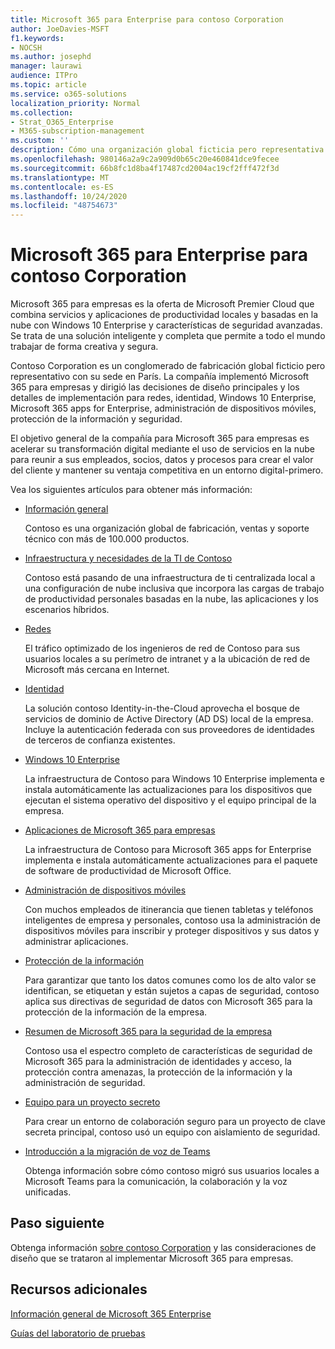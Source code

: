 ```yaml
---
title: Microsoft 365 para Enterprise para contoso Corporation
author: JoeDavies-MSFT
f1.keywords:
- NOCSH
ms.author: josephd
manager: laurawi
audience: ITPro
ms.topic: article
ms.service: o365-solutions
localization_priority: Normal
ms.collection:
- Strat_O365_Enterprise
- M365-subscription-management
ms.custom: ''
description: Cómo una organización global ficticia pero representativa adoptó Microsoft 365 para empresas.
ms.openlocfilehash: 980146a2a9c2a909d0b65c20e460841dce9fecee
ms.sourcegitcommit: 66b8fc1d8ba4f17487cd2004ac19cf2fff472f3d
ms.translationtype: MT
ms.contentlocale: es-ES
ms.lasthandoff: 10/24/2020
ms.locfileid: "48754673"
---
```

# <a name="microsoft-365-for-enterprise-for-the-contoso-corporation"></a>Microsoft 365 para Enterprise para contoso Corporation

Microsoft 365 para empresas es la oferta de Microsoft Premier Cloud que combina servicios y aplicaciones de productividad locales y basadas en la nube con Windows 10 Enterprise y características de seguridad avanzadas. Se trata de una solución inteligente y completa que permite a todo el mundo trabajar de forma creativa y segura.

Contoso Corporation es un conglomerado de fabricación global ficticio pero representativo con su sede en París. La compañía implementó Microsoft 365 para empresas y dirigió las decisiones de diseño principales y los detalles de implementación para redes, identidad, Windows 10 Enterprise, Microsoft 365 apps for Enterprise, administración de dispositivos móviles, protección de la información y seguridad.

El objetivo general de la compañía para Microsoft 365 para empresas es acelerar su transformación digital mediante el uso de servicios en la nube para reunir a sus empleados, socios, datos y procesos para crear el valor del cliente y mantener su ventaja competitiva en un entorno digital-primero.

Vea los siguientes artículos para obtener más información:

- [Información general](contoso-overview.md)

  Contoso es una organización global de fabricación, ventas y soporte técnico con más de 100.000 productos.

- [Infraestructura y necesidades de la TI de Contoso](contoso-infra-needs.md)

  Contoso está pasando de una infraestructura de ti centralizada local a una configuración de nube inclusiva que incorpora las cargas de trabajo de productividad personales basadas en la nube, las aplicaciones y los escenarios híbridos.

- [Redes](contoso-networking.md)

  El tráfico optimizado de los ingenieros de red de Contoso para sus usuarios locales a su perímetro de intranet y a la ubicación de red de Microsoft más cercana en Internet.

- [Identidad](contoso-identity.md)

  La solución contoso Identity-in-the-Cloud aprovecha el bosque de servicios de dominio de Active Directory (AD DS) local de la empresa. Incluye la autenticación federada con sus proveedores de identidades de terceros de confianza existentes.

- [Windows 10 Enterprise](contoso-win10.md)

  La infraestructura de Contoso para Windows 10 Enterprise implementa e instala automáticamente las actualizaciones para los dispositivos que ejecutan el sistema operativo del dispositivo y el equipo principal de la empresa.

- [Aplicaciones de Microsoft 365 para empresas](contoso-o365pp.md)

  La infraestructura de Contoso para Microsoft 365 apps for Enterprise implementa e instala automáticamente actualizaciones para el paquete de software de productividad de Microsoft Office.

- [Administración de dispositivos móviles](contoso-mdm.md)

  Con muchos empleados de itinerancia que tienen tabletas y teléfonos inteligentes de empresa y personales, contoso usa la administración de dispositivos móviles para inscribir y proteger dispositivos y sus datos y administrar aplicaciones.

- [Protección de la información](contoso-info-protect.md)

  Para garantizar que tanto los datos comunes como los de alto valor se identifican, se etiquetan y están sujetos a capas de seguridad, contoso aplica sus directivas de seguridad de datos con Microsoft 365 para la protección de la información de la empresa.

- [Resumen de Microsoft 365 para la seguridad de la empresa](contoso-security-summary.md)

  Contoso usa el espectro completo de características de seguridad de Microsoft 365 para la administración de identidades y acceso, la protección contra amenazas, la protección de la información y la administración de seguridad.

- [Equipo para un proyecto secreto](../solutions/contoso-team-for-top-secret-project.md)

  Para crear un entorno de colaboración seguro para un proyecto de clave secreta principal, contoso usó un equipo con aislamiento de seguridad.

- [Introducción a la migración de voz de Teams](https://docs.microsoft.com/MicrosoftTeams/voice-case-study-overview)

  Obtenga información sobre cómo contoso migró sus usuarios locales a Microsoft Teams para la comunicación, la colaboración y la voz unificadas.

## <a name="next-step"></a>Paso siguiente

Obtenga información [sobre contoso Corporation](contoso-overview.md) y las consideraciones de diseño que se trataron al implementar Microsoft 365 para empresas.


## <a name="see-also"></a>Recursos adicionales

[Información general de Microsoft 365 Enterprise](microsoft-365-overview.md)

[Guías del laboratorio de pruebas](m365-enterprise-test-lab-guides.md)
